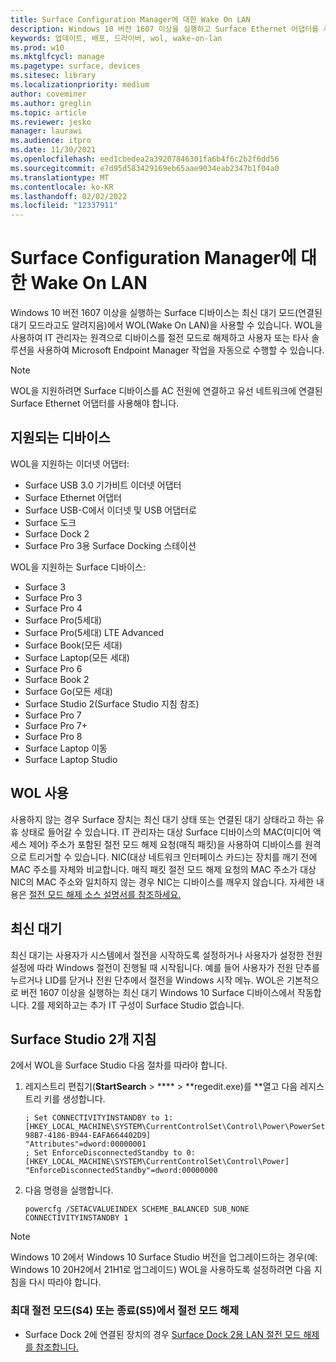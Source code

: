 ```yaml
---
title: Surface Configuration Manager에 대한 Wake On LAN
description: Windows 10 버전 1607 이상을 실행하고 Surface Ethernet 어댑터를 사용하여 유선 네트워크에 연결하는 Surface 디바이스는 최신 대기 모드의 WOL(Wake On LAN)을 사용할 수 있습니다.
keywords: 업데이트, 배포, 드라이버, wol, wake-on-lan
ms.prod: w10
ms.mktglfcycl: manage
ms.pagetype: surface, devices
ms.sitesec: library
ms.localizationpriority: medium
author: coveminer
ms.author: greglin
ms.topic: article
ms.reviewer: jesko
manager: laurawi
ms.audience: itpro
ms.date: 11/30/2021
ms.openlocfilehash: eed1cbedea2a39207846301fa6b4f6c2b2f6dd56
ms.sourcegitcommit: e7d95d583429169eb65aae9034eab2347b1f04a0
ms.translationtype: MT
ms.contentlocale: ko-KR
ms.lasthandoff: 02/02/2022
ms.locfileid: "12337911"
---
```

# <a name="wake-on-lan-for-surface-devices"></a>Surface Configuration Manager에 대한 Wake On LAN 

Windows 10 버전 1607 이상을 실행하는 Surface 디바이스는 최신 대기 모드(연결된 대기 모드라고도 알려지음)에서 WOL(Wake On LAN)을 사용할 수 있습니다. WOL을 사용하여 IT 관리자는 원격으로 디바이스를 절전 모드로 해제하고 사용자 또는 타사 솔루션을 사용하여 Microsoft Endpoint Manager 작업을 자동으로 수행할 수 있습니다.

>[!NOTE]
>WOL을 지원하려면 Surface 디바이스를 AC 전원에 연결하고 유선 네트워크에 연결된 Surface Ethernet 어댑터를 사용해야 합니다.

## <a name="supported-devices"></a>지원되는 디바이스

WOL을 지원하는 이더넷 어댑터:

- Surface USB 3.0 기가비트 이더넷 어댑터 
- Surface Ethernet 어댑터
- Surface USB-C에서 이더넷 및 USB 어댑터로
- Surface 도크
- Surface Dock 2
- Surface Pro 3용 Surface Docking 스테이션

WOL을 지원하는 Surface 디바이스:

- Surface 3
- Surface Pro 3
- Surface Pro 4
- Surface Pro(5세대)
- Surface Pro(5세대) LTE Advanced
- Surface Book(모든 세대)
- Surface Laptop(모든 세대)
- Surface Pro 6
- Surface Book 2
- Surface Go(모든 세대)
- Surface Studio 2(Surface Studio 지침 참조)
- Surface Pro 7
- Surface Pro 7+
- Surface Pro 8
- Surface Laptop 이동
- Surface Laptop Studio


## <a name="using-wol"></a>WOL 사용 

사용하지 않는 경우 Surface 장치는 최신 대기 상태 또는 연결된 대기 상태라고 하는 유휴 상태로 들어갈 수 있습니다. IT 관리자는 대상 Surface 디바이스의 MAC(미디어 액세스 제어) 주소가 포함된 절전 모드 해제 요청(매직 패킷)을 사용하여 디바이스를 원격으로 트리거할 수 있습니다. NIC(대상 네트워크 인터페이스 카드)는 장치를 깨기 전에 MAC 주소를 자체와 비교합니다. 매직 패킷 절전 모드 해제 요청의 MAC 주소가 대상 NIC의 MAC 주소와 일치하지 않는 경우 NIC는 디바이스를 깨우지 않습니다. 자세한 내용은 [절전 모드 해제 소스 설명서를 참조하세요.](/windows-hardware/design/device-experiences/modern-standby-wake-sources)

## <a name="modern-standby"></a>최신 대기

최신 대기는 사용자가 시스템에서 절전을 시작하도록 설정하거나 사용자가 설정한 전원 설정에 따라 Windows 절전이 진행될 때 시작됩니다. 예를 들어 사용자가 전원 단추를 누르거나  LID를 닫거나 전원 단추에서 절전을 Windows 시작 메뉴. WOL은 기본적으로 버전 1607 이상을 실행하는 최신 대기 Windows 10 Surface 디바이스에서 작동합니다. 2를 제외하고는 추가 IT 구성이 Surface Studio 없습니다.

## <a name="surface-studio-2-instructions"></a>Surface Studio 2개 지침

2에서 WOL을 Surface Studio 다음 절차를 따라야 합니다.

1. 레지스트리 편집기(**StartSearch** > **** > **regedit.exe)를 **열고 다음 레지스트리 키를 생성합니다.

   ```console
   ; Set CONNECTIVITYINSTANDBY to 1:
   [HKEY_LOCAL_MACHINE\SYSTEM\CurrentControlSet\Control\Power\PowerSettings\F15576E8-98B7-4186-B944-EAFA664402D9]
   "Attributes"=dword:00000001
   ; Set EnforceDisconnectedStandby to 0:
   [HKEY_LOCAL_MACHINE\SYSTEM\CurrentControlSet\Control\Power]
   "EnforceDisconnectedStandby"=dword:00000000
   ```

2. 다음 명령을 실행합니다.

    ```powercfg /SETACVALUEINDEX SCHEME_BALANCED SUB_NONE CONNECTIVITYINSTANDBY 1```

> [!NOTE]
> Windows 10 2에서 Windows 10 Surface Studio 버전을 업그레이드하는 경우(예: Windows 10 20H2에서 21H1로 업그레이드) WOL을 사용하도록 설정하려면 다음 지침을 다시 따라야 합니다.


### <a name="to-wake-from-hibernation-s4-or-shutdown-s5"></a>최대 절전 모드(S4) 또는 종료(S5)에서 절전 모드 해제 

- Surface Dock 2에 연결된 장치의 경우 [Surface Dock 2용 LAN 절전 모드 해제를 참조합니다.](wake-on-lan-surface-dock2.md)
